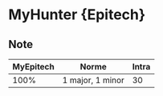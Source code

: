 # MyHunter {Epitech}

## Note

| MyEpitech | Norme | Intra
|--|--|--|
| 100% | 1 major, 1 minor | 30
